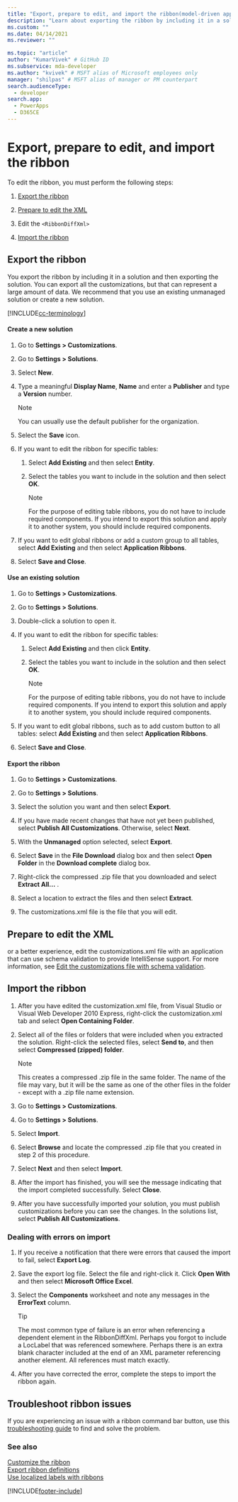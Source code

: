 ```yaml
---
title: "Export, prepare to edit, and import the ribbon(model-driven apps) | Microsoft Docs" # Intent and product brand in a unique string of 43-59 chars including spaces
description: "Learn about exporting the ribbon by including it in a solution and then exporting the solution. You can export all the customizations, but that can represent a large amount of data. We recommend that you use an existing unmanaged solution or create a new solution." # 115-145 characters including spaces. This abstract displays in the search result.
ms.custom: ""
ms.date: 04/14/2021
ms.reviewer: ""

ms.topic: "article"
author: "KumarVivek" # GitHub ID
ms.subservice: mda-developer
ms.author: "kvivek" # MSFT alias of Microsoft employees only
manager: "shilpas" # MSFT alias of manager or PM counterpart
search.audienceType: 
  - developer
search.app: 
  - PowerApps
  - D365CE
---
```

# Export, prepare to edit, and import the ribbon

To edit the ribbon, you must perform the following steps:  
  
1. [Export the ribbon](export-prepare-edit-import-ribbon.md#BKMK_ExportTheRibbon)  
  
2. [Prepare to edit the XML](export-prepare-edit-import-ribbon.md#BKMK_PrepareToEditTheXML)  
  
3. Edit the `<RibbonDiffXml>`  
  
4. [Import the ribbon](export-prepare-edit-import-ribbon.md#BKMK_ImportTheRibbon)  
  
<a name="BKMK_ExportTheRibbon"></a>

## Export the ribbon  

You export the ribbon by including it in a solution and then exporting the solution. You can export all the customizations, but that can represent a large amount of data. We recommend that you use an existing unmanaged solution or create a new solution.  

[!INCLUDE[cc-terminology](../data-platform/includes/cc-terminology.md)]

#### Create a new solution  
  
1. Go to **Settings > Customizations**.
1. Go to **Settings > Solutions**.
1. Select **New**.  
1. Type a meaningful **Display Name**, **Name** and enter a **Publisher** and type a **Version** number.  
  
   > [!NOTE]
   >  You can usually use the default publisher for the organization.  
  
1. Select the **Save** icon.  
  
1. If you want to edit the ribbon for specific tables:  
  
   1. Select **Add Existing** and then select **Entity**.  
  
   2. Select the tables you want to include in the solution and then select **OK**.  
  
       > [!NOTE]
       > For the purpose of editing table ribbons, you do not have to include required components. If you intend to export this solution and apply it to another system, you should include required components.  
  
1. If you want to edit global ribbons or add a custom group to all tables, select **Add Existing** and then select **Application Ribbons**.  
  
1. Select **Save and Close**.  
  
#### Use an existing solution  
  
1. Go to **Settings > Customizations**.
1. Go to **Settings > Solutions**. 
1. Double-click a solution to open it.  
  
1. If you want to edit the ribbon for specific tables:  
  
   1. Select **Add Existing** and then click **Entity**.  
  
   2. Select the tables you want to include in the solution and then select **OK**.  
  
       > [!NOTE]
       > For the purpose of editing table ribbons, you do not have to include required components. If you intend to export this solution and apply it to another system, you should include required components.  
  
1. If you want to edit global ribbons, such as to add custom button to all tables: select **Add Existing** and then select **Application Ribbons**.  
  
1. Select **Save and Close**.  
  
#### Export the ribbon  
  
1. Go to **Settings > Customizations**.
1. Go to **Settings > Solutions**.
  
1. Select the solution you want and then select **Export**.  
  
1. If you have made recent changes that have not yet been published, select **Publish All Customizations**. Otherwise, select **Next**.  
  
1. With the **Unmanaged** option selected, select **Export**.  
  
1. Select **Save** in the **File Download** dialog box and then select **Open Folder** in the **Download complete** dialog box.  
  
1. Right-click the compressed .zip file that you downloaded and select **Extract All...** .  
  
1. Select a location to extract the files and then select **Extract**.  
  
1. The customizations.xml file is the file that you will edit.  
  
<a name="BKMK_PrepareToEditTheXML"></a>   

## Prepare to edit the XML  
 or a better experience, edit the customizations.xml file with an application that can use schema validation to provide IntelliSense support. For more information, see [Edit the customizations file with schema validation](edit-customizations-xml-file-schema-validation.md).  
  
<a name="BKMK_ImportTheRibbon"></a>

## Import the ribbon  
  
1. After you have edited the customization.xml file, from Visual Studio or Visual Web Developer 2010 Express, right-click the customization.xml tab and select **Open Containing Folder**.  
  
1. Select all of the files or folders that were included when you extracted the solution. Right-click the selected files, select **Send to**, and then select **Compressed (zipped) folder**.  
  
   > [!NOTE]
   >  This creates a compressed .zip file in the same folder. The name of the file may vary, but it will be the same as one of the other files in the folder - except with a .zip file name extension.  
  
1. Go to **Settings > Customizations**.
1. Go to **Settings > Solutions**. 
  
1. Select **Import**.  
  
1. Select **Browse** and locate the compressed .zip file that you created in step 2 of this procedure.  
  
1. Select **Next** and then select **Import**.  
  
1. After the import has finished, you will see the message indicating that the import completed successfully. Select **Close**.  
  
1. After you have successfully imported your solution, you must publish customizations before you can see the changes. In the solutions list, select **Publish All Customizations**.  
  
<a name="BKMK_DealWithErrorsOnImport"></a>   

### Dealing with errors on import  
  
1. If you receive a notification that there were errors that caused the import to fail, select **Export Log**.  
  
2. Save the export log file. Select the file and right-click it. Click **Open With** and then select **Microsoft Office Excel**.  
  
3.  Select the **Components** worksheet and note any messages in the **ErrorText** column.  
  
    > [!TIP]
    > The most common type of failure is an error when referencing a dependent element in the RibbonDiffXml. Perhaps you forgot to include a LocLabel that was referenced somewhere. Perhaps there is an extra blank character included at the end of an XML parameter referencing another element. All references must match exactly.  
  
4. After you have corrected the error, complete the steps to import the ribbon again.  

## Troubleshoot ribbon issues

If you are experiencing an issue with a ribbon command bar button, use this [troubleshooting guide](/troubleshoot/power-platform/power-apps/ribbon-issues-button-hidden?tabs=delete) to find and solve the problem.

### See also  
 [Customize the ribbon](customize-commands-ribbon.md)   
 [Export ribbon definitions](export-ribbon-definitions.md)   
 [Use localized labels with ribbons](use-localized-labels-ribbons.md)


[!INCLUDE[footer-include](../../includes/footer-banner.md)]